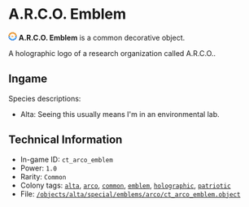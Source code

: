 # A.R.C.O. Emblem

<img src="https://raw.githubusercontent.com/Ceterai/Enternia/main/objects/alta/special/emblems/arco/body.png" alt="A.R.C.O. Emblem icon" loading="lazy" height=16px width="auto" /> **A.R.C.O. Emblem** is a common decorative object.

A holographic logo of a research organization called A.R.C.O..

## Ingame

Species descriptions:

- Alta: Seeing this usually means I'm in an environmental lab.

## Technical Information

- In-game ID: `ct_arco_emblem`
- Power: `1.0`
- Rarity: `Common`
- Colony tags: [`alta`](https://ceterai.github.io/MyEnternia/Wiki/Tags/Alta), [`arco`](https://ceterai.github.io/MyEnternia/Wiki/Tags/Arco), [`common`](https://ceterai.github.io/MyEnternia/Wiki/Tags/Common), [`emblem`](https://ceterai.github.io/MyEnternia/Wiki/Tags/Emblem), [`holographic`](https://ceterai.github.io/MyEnternia/Wiki/Tags/Holographic), [`patriotic`](https://ceterai.github.io/MyEnternia/Wiki/Tags/Patriotic)
- File: [`/objects/alta/special/emblems/arco/ct_arco_emblem.object`](https://github.com/Ceterai/Enternia/blob/main/objects/alta/special/emblems/arco/ct_arco_emblem.object)
